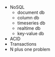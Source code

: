 - NoSQL
  - document db
  - column db
  - timeseries db
  - realtime db
  - key-value db
- ACID
- Transactions
- N plus one problem